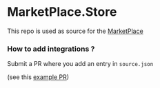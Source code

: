 # MarketPlace.Store

This repo is used as source for the [MarketPlace](https://cluedin-marketplace.herokuapp.com)


### How to add integrations ?

Submit a PR where you add an entry in `source.json`

(see this [example PR](https://github.com/CluedIn-io/MarketPlace.Store/pull/1))

